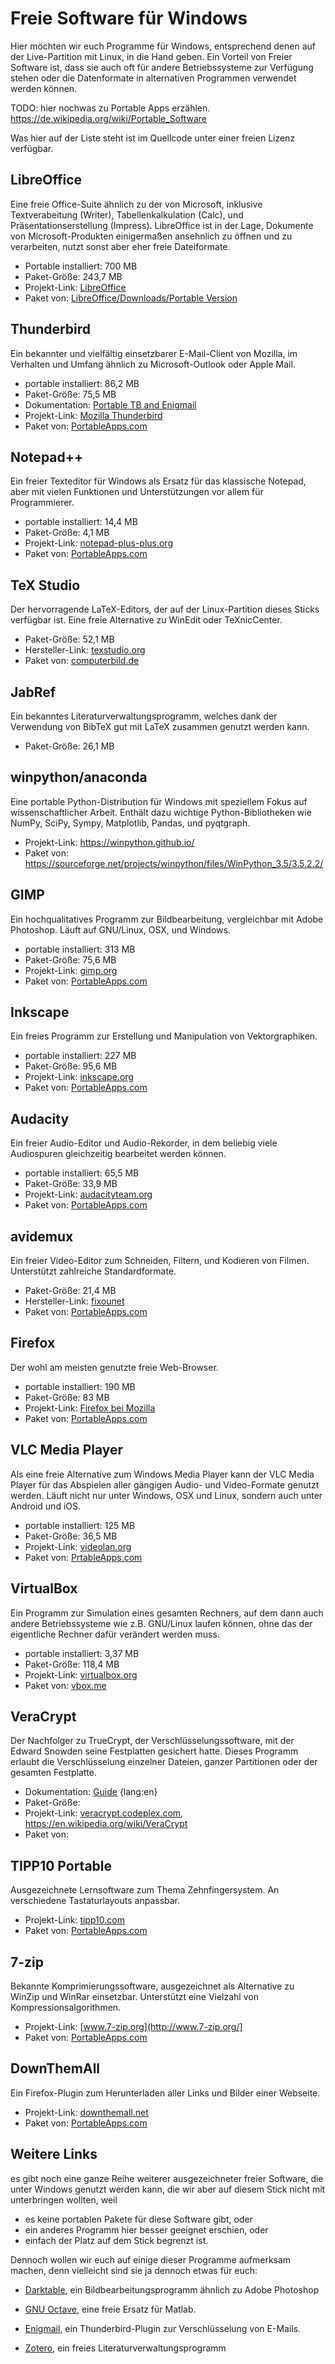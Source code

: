 # Freie Software für Windows

Hier möchten wir euch Programme für Windows, entsprechend denen auf der
Live-Partition mit Linux, in die Hand geben. Ein Vorteil von Freier Software
ist, dass sie auch oft für andere Betriebssysteme zur Verfügung stehen oder die
Datenformate in alternativen Programmen verwendet werden können.

TODO: hier nochwas zu Portable Apps erzählen.  https://de.wikipedia.org/wiki/Portable_Software

Was hier auf der Liste steht ist im Quellcode unter einer freien Lizenz verfügbar.

## LibreOffice

Eine freie Office-Suite ähnlich zu der von Microsoft, inklusive Textverabeitung
(Writer), Tabellenkalkulation (Calc), und Präsentationserstellung (Impress).
LibreOffice ist in der Lage, Dokumente von Microsoft-Produkten einigermaßen
ansehnlich zu öffnen und zu verarbeiten, nutzt sonst aber eher freie
Dateiformate.

* Portable installiert: 700 MB
* Paket-Größe: 243,7 MB
* Projekt-Link: [LibreOffice](https://www.libreoffice.org/)
* Paket von: [LibreOffice/Downloads/Portable Version](https://www.libreoffice.org/download/portable-versions/)

## Thunderbird

Ein bekannter und vielfältig einsetzbarer E-Mail-Client von Mozilla, im
Verhalten und Umfang ähnlich zu Microsoft-Outlook oder Apple Mail.

* portable installiert: 86,2 MB
* Paket-Größe: 75,5 MB
* Dokumentation: [Portable TB and Enigmail](https://securityinabox.org//en/guide/thunderbird/windows)
* Projekt-Link: [Mozilla Thunderbird](https://www.mozilla.org/de/thunderbird/)
* Paket von: [PortableApps.com](http://portableapps.com/apps/internet/thunderbird_portable)

## Notepad++

Ein freier Texteditor für Windows als Ersatz für das klassische Notepad, aber
mit vielen Funktionen und Unterstützungen vor allem für Programmierer.

* portable installiert: 14,4 MB
* Paket-Größe: 4,1 MB
* Projekt-Link: [notepad-plus-plus.org](https://notepad-plus-plus.org/)
* Paket von: [PortableApps.com](http://portableapps.com/apps/development/notepadpp_portable)

## TeX Studio

Der hervorragende LaTeX-Editors, der auf der Linux-Partition dieses Sticks
verfügbar ist.  Eine freie Alternative zu WinEdit oder TeXnicCenter.

* Paket-Größe: 52,1 MB
* Hersteller-Link: [texstudio.org](http://www.texstudio.org/)
* Paket von: [computerbild.de](http://www.computerbild.de/download/TeXstudio-Portable-11851474.html)

## JabRef

Ein bekanntes Literaturverwaltungsprogramm, welches dank der Verwendung von
BibTeX gut mit LaTeX zusammen genutzt werden kann.

* Paket-Größe: 26,1 MB

## winpython/anaconda

Eine portable Python-Distribution für Windows mit speziellem Fokus auf
wissenschaftlicher Arbeit.  Enthält dazu wichtige Python-Bibliotheken wie NumPy,
SciPy, Sympy, Matplotlib, Pandas, und pyqtgraph.

* Projekt-Link: https://winpython.github.io/
* Paket von: https://sourceforge.net/projects/winpython/files/WinPython_3.5/3.5.2.2/

## GIMP

Ein hochqualitatives Programm zur Bildbearbeitung, vergleichbar mit Adobe
Photoshop.  Läuft auf GNU/Linux, OSX, und Windows.

* portable installiert: 313 MB
* Paket-Größe: 75,6 MB
* Projekt-Link: [gimp.org](https://www.gimp.org/)
* Paket von: [PortableApps.com](http://portableapps.com/apps/graphics_pictures/gimp_portable)

## Inkscape

Ein freies Programm zur Erstellung und Manipulation von Vektorgraphiken.

* portable installiert: 227 MB
* Paket-Größe: 95,6 MB
* Projekt-Link: [inkscape.org](https://inkscape.org/de/)
* Paket von: [PortableApps.com](http://portableapps.com/apps/graphics_pictures/inkscape_portable)

## Audacity

Ein freier Audio-Editor und Audio-Rekorder, in dem beliebig viele Audiospuren
gleichzeitig bearbeitet werden können.

* portable installiert: 65,5 MB
* Paket-Größe: 33,9 MB
* Projekt-Link: [audacityteam.org](http://www.audacityteam.org/)
* Paket von: [PortableApps.com](http://portableapps.com/apps/music_video/audacity_portable)

## avidemux

Ein freier Video-Editor zum Schneiden, Filtern, und Kodieren von Filmen.
Unterstützt zahlreiche Standardformate.

* Paket-Größe: 21,4 MB
* Hersteller-Link: [fixounet](http://fixounet.free.fr/avidemux/)
* Paket von: [PortableApps.com](http://portableapps.com/apps/music_video/avidemux-portable)

## Firefox

Der wohl am meisten genutzte freie Web-Browser.

* portable installiert: 190 MB
* Paket-Größe: 83 MB
* Projekt-Link: [Firefox bei Mozilla](https://www.mozilla.org/de/firefox/products/)
* Paket von: [PortableApps.com](http://portableapps.com/apps/internet/firefox_portable)

## VLC Media Player

Als eine freie Alternative zum Windows Media Player kann der VLC Media Player
für das Abspielen aller gängigen Audio- und Video-Formate genutzt werden.  Läuft
nicht nur unter Windows, OSX und Linux, sondern auch unter Android und iOS.

* portable installiert: 125 MB
* Paket-Größe: 36,5 MB
* Projekt-Link: [videolan.org](https://www.videolan.org/)
* Paket von: [PrtableApps.com](http://portableapps.com/apps/music_video/vlc_portable)

## VirtualBox

Ein Programm zur Simulation eines gesamten Rechners, auf dem dann auch andere
Betriebssysteme wie z.B. GNU/Linux laufen können, ohne das der eigentliche
Rechner dafür verändert werden muss.

* portable installiert: 3,37 MB
* Paket-Größe: 118,4 MB
* Projekt-Link: [virtualbox.org](https://www.virtualbox.org/)
* Paket von: [vbox.me](http://vbox.me)

## VeraCrypt

Der Nachfolger zu TrueCrypt, der Verschlüsselungssoftware, mit der Edward
Snowden seine Festplatten gesichert hatte.  Dieses Programm erlaubt die
Verschlüsselung einzelner Dateien, ganzer Partitionen oder der gesamten
Festplatte.

* Dokumentation: [Guide](https://veracrypt.codeplex.com/documentation) {lang:en}
* Paket-Größe:
* Projekt-Link: [veracrypt.codeplex.com](https://veracrypt.codeplex.com/), https://en.wikipedia.org/wiki/VeraCrypt
* Paket von: []()

## TIPP10 Portable

Ausgezeichnete Lernsoftware zum Thema Zehnfingersystem.  An verschiedene
Tastaturlayouts anpassbar.

* Projekt-Link: [tipp10.com](https://www.tipp10.com/)
* Paket von: [PortableApps.com](http://portableapps.com/apps/education/tipp10_portable)

## 7-zip

Bekannte Komprimierungssoftware, ausgezeichnet als Alternative zu WinZip und
WinRar einsetzbar.  Unterstützt eine Vielzahl von Kompressionsalgorithmen.

* Projekt-Link: [www.7-zip.org](http://www.7-zip.org/]
* Paket von: [PortableApps.com](http://portableapps.com/apps/education/tipp10_portable)

## DownThemAll

Ein Firefox-Plugin zum Herunterladen aller Links und Bilder einer Webseite.

* Projekt-Link: [downthemall.net](http://www.downthemall.net/)
* Paket von: [PortableApps.com](http://portableapps.com/apps/internet/downthemall_extension)

## Weitere Links

es gibt noch eine ganze Reihe weiterer ausgezeichneter freier Software, die
unter Windows genutzt werden kann, die wir aber auf diesem Stick nicht mit
unterbringen wollten, weil

* es keine portablen Pakete für diese Software gibt, oder
* ein anderes Programm hier besser geeignet erschien, oder
* einfach der Platz auf dem Stick begrenzt ist.

Dennoch wollen wir euch auf einige dieser Programme aufmerksam machen, denn
vielleicht sind sie ja dennoch etwas für euch:

* [Darktable](https://www.darktable.org/), ein Bildbearbeitungsprogramm ähnlich
  zu Adobe Photoshop

* [GNU Octave](https://www.gnu.org/software/octave/), eine freie Ersatz für
  Matlab.

* [Enigmail](https://www.enigmail.net/), ein Thunderbird-Plugin zur
  Verschlüsselung von E-Mails.

* [Zotero](https://www.zotero.org/), ein freies Literaturverwaltungsprogramm
